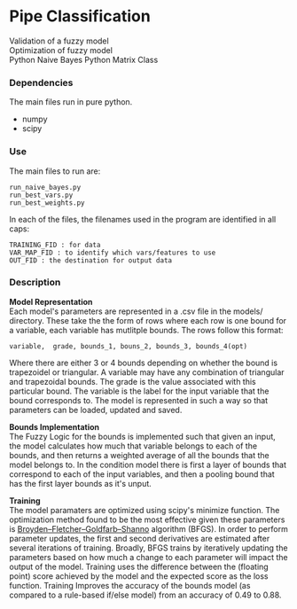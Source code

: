 # Pipe Classification

Validation of a fuzzy model  
Optimization of fuzzy model  
Python Naive Bayes 
Python Matrix Class

### Dependencies

The main files run in pure python. 

 - numpy
 - scipy

### Use

The main files to run are:

	run_naive_bayes.py
	run_best_vars.py
	run_best_weights.py
	
In each of the files, the filenames used in the program are identified in all caps: 

	TRAINING_FID : for data
	VAR_MAP_FID : to identify which vars/features to use
	OUT_FID : the destination for output data
	
### Description

**Model Representation**  
Each model's parameters are represented in a .csv file in the models/ directory. These take the the form of rows where each row is one bound for a variable, each variable has mutlitple bounds. The rows follow this format:

	variable,  grade, bounds_1, bouns_2, bounds_3, bounds_4(opt)
	
Where there are either 3 or 4 bounds depending on whether the bound is trapezoidel or triangular. A variable may have any combination of triangular and trapezoidal bounds. The grade is the value associated with this particular bound. The variable is the label for the input variable that the bound corresponds to. The model is represented in such a way so that parameters can be loaded, updated and saved.

**Bounds Implementation**  
The Fuzzy Logic for the bounds is implemented such that given an input, the model calculates how much that variable belongs to each of the bounds, and then returns a weighted average of all the bounds that the model belongs to. In the condition model there is first a layer of bounds that correspond to each of the input variables, and then a pooling bound that has the first layer bounds as it's unput.

**Training**  
The model paramaters are optimized using scipy's minimize function. The optimization method found to be the most effective given these parameters is [Broyden–Fletcher–Goldfarb–Shanno](https://en.wikipedia.org/wiki/Broyden–Fletcher–Goldfarb–Shanno_algorithm) algorithm (BFGS). In order to perform parameter updates, the first and second derivatives are estimated after several iterations of training. Broadly, BFGS trains by iteratively updating the parameters based on how much a change to each parameter will impact the output of the model. Training uses the difference between the (floating point) score achieved by the model and the expected score as the loss function. Training Improves the accuracy of the bounds model (as compared to a rule-based if/else model) from an accuracy of 0.49 to 0.88.
